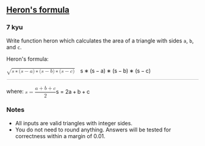 <h2><a href=https://www.codewars.com/kata/57aa218e72292d98d500240f/train/javascript target="_blank">Heron's formula</a></h2><h3>7 kyu</h3><p>Write function heron which calculates the area of a triangle with sides <code>a</code>, <code>b</code>, and <code>c</code>.</p><p>Heron's formula:</p><div><span class="katex"><span class="katex-mathml"><math xmlns="http://www.w3.org/1998/Math/MathML"><mrow><msqrt><mrow><mi>s</mi><mo>∗</mo><mo stretchy="false">(</mo><mi>s</mi><mo>−</mo><mi>a</mi><mo stretchy="false">)</mo><mo>∗</mo><mo stretchy="false">(</mo><mi>s</mi><mo>−</mo><mi>b</mi><mo stretchy="false">)</mo><mo>∗</mo><mo stretchy="false">(</mo><mi>s</mi><mo>−</mo><mi>c</mi><mo stretchy="false">)</mo></mrow></msqrt></mrow>\sqrt{s * (s - a) * (s - b) * (s - c)}</math></span><span aria-hidden="true" class="katex-html"><span class="base"><span style="height:1.24em;vertical-align:-0.305em;" class="strut"></span><span class="mord sqrt"><span class="vlist-t vlist-t2"><span class="vlist-r"><span style="height:0.935em;" class="vlist"><span style="top:-3.2em;" class="svg-align"><span style="height:3.2em;" class="pstrut"></span><span style="padding-left:1em;" class="mord"><span class="mord mathnormal">s</span><span style="margin-right:0.2222em;" class="mspace"></span><span class="mbin">∗</span><span style="margin-right:0.2222em;" class="mspace"></span><span class="mopen">(</span><span class="mord mathnormal">s</span><span style="margin-right:0.2222em;" class="mspace"></span><span class="mbin">−</span><span style="margin-right:0.2222em;" class="mspace"></span><span class="mord mathnormal">a</span><span class="mclose">)</span><span style="margin-right:0.2222em;" class="mspace"></span><span class="mbin">∗</span><span style="margin-right:0.2222em;" class="mspace"></span><span class="mopen">(</span><span class="mord mathnormal">s</span><span style="margin-right:0.2222em;" class="mspace"></span><span class="mbin">−</span><span style="margin-right:0.2222em;" class="mspace"></span><span class="mord mathnormal">b</span><span class="mclose">)</span><span style="margin-right:0.2222em;" class="mspace"></span><span class="mbin">∗</span><span style="margin-right:0.2222em;" class="mspace"></span><span class="mopen">(</span><span class="mord mathnormal">s</span><span style="margin-right:0.2222em;" class="mspace"></span><span class="mbin">−</span><span style="margin-right:0.2222em;" class="mspace"></span><span class="mord mathnormal">c</span><span class="mclose">)</span></span></span><span style="top:-2.895em;"><span style="height:3.2em;" class="pstrut"></span><span style="min-width:1.02em;height:1.28em;" class="hide-tail"><svg preserveAspectRatio="xMinYMin slice" viewBox="0 0 400000 1296" height="1.28em" width="400em" xmlns="http://www.w3.org/2000/svg"><path d="M263,681c0.7,0,18,39.7,52,119c34,79.3,68.167,158.7,102.5,238c34.3,79.3,51.8,119.3,52.5,120c340,-704.7,510.7,-1060.3,512,-1067l0 -0c4.7,-7.3,11,-11,19,-11H40000v40H1012.3s-271.3,567,-271.3,567c-38.7,80.7,-84,175,-136,283c-52,108,-89.167,185.3,-111.5,232c-22.3,46.7,-33.8,70.3,-34.5,71c-4.7,4.7,-12.3,7,-23,7s-12,-1,-12,-1s-109,-253,-109,-253c-72.7,-168,-109.3,-252,-110,-252c-10.7,8,-22,16.7,-34,26c-22,17.3,-33.3,26,-34,26s-26,-26,-26,-26s76,-59,76,-59s76,-60,76,-60zM1001 80h400000v40h-400000z"></path></svg></span></span></span><span class="vlist-s">​</span></span><span class="vlist-r"><span style="height:0.305em;" class="vlist"><span></span></span></span></span></span></span></span></span></div><p>where: <span class="katex"><span class="katex-mathml"><math xmlns="http://www.w3.org/1998/Math/MathML"><mrow><mi>s</mi><mo>=</mo><mstyle scriptlevel="0" displaystyle="true"><mfrac><mrow><mi>a</mi><mo>+</mo><mi>b</mi><mo>+</mo><mi>c</mi></mrow><mn>2</mn></mfrac></mstyle></mrow> s = \dfrac{a + b + c} 2 </math></span><span aria-hidden="true" class="katex-html"><span class="base"><span style="height:0.4306em;" class="strut"></span><span class="mord mathnormal">s</span><span style="margin-right:0.2778em;" class="mspace"></span><span class="mrel">=</span><span style="margin-right:0.2778em;" class="mspace"></span></span><span class="base"><span style="height:2.0574em;vertical-align:-0.686em;" class="strut"></span><span class="mord"><span class="mopen nulldelimiter"></span><span class="mfrac"><span class="vlist-t vlist-t2"><span class="vlist-r"><span style="height:1.3714em;" class="vlist"><span style="top:-2.314em;"><span style="height:3em;" class="pstrut"></span><span class="mord"><span class="mord">2</span></span></span><span style="top:-3.23em;"><span style="height:3em;" class="pstrut"></span><span style="border-bottom-width:0.04em;" class="frac-line"></span></span><span style="top:-3.677em;"><span style="height:3em;" class="pstrut"></span><span class="mord"><span class="mord mathnormal">a</span><span style="margin-right:0.2222em;" class="mspace"></span><span class="mbin">+</span><span style="margin-right:0.2222em;" class="mspace"></span><span class="mord mathnormal">b</span><span style="margin-right:0.2222em;" class="mspace"></span><span class="mbin">+</span><span style="margin-right:0.2222em;" class="mspace"></span><span class="mord mathnormal">c</span></span></span></span><span class="vlist-s">​</span></span><span class="vlist-r"><span style="height:0.686em;" class="vlist"><span></span></span></span></span></span><span class="mclose nulldelimiter"></span></span></span></span></span></p><h3 id="notes">Notes</h3><ul><li>All inputs are valid triangles with integer sides.</li><li>You do not need to round anything. Answers will be tested for correctness within a margin of 0.01.</li></ul>